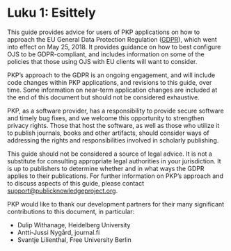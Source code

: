 # Luku 1: Esittely

This guide provides advice for users of PKP applications on how to approach the EU General Data Protection Regulation ([GDPR](https://www.eugdpr.org/)), which went into effect on May 25, 2018. It provides guidance on how to best configure OJS to be GDPR-compliant, and includes information on some of the policies that those using OJS with EU clients will want to consider.

PKP’s approach to the GDPR is an ongoing engagement, and will include code changes within PKP applications, and revisions to this guide, over time. Some information on near-term application changes are included at the end of this document but should not be considered exhaustive.

PKP, as a software provider, has a responsibility to provide secure software and timely bug fixes, and we welcome this opportunity to strengthen privacy rights. Those that host the software, as well as those who utilize it to publish journals, books and other artifacts, should consider ways of addressing the rights and responsibilities involved in scholarly publishing.

This guide should not be considered a source of legal advice. It is not a substitute for consulting appropriate legal authorities in your jurisdiction. It is up to publishers to determine whether and in what ways the GDPR applies to their publications. For further information on PKP’s approach and to discuss aspects of this guide, please contact <support@publicknowledgeproject.org>.

PKP would like to thank our development partners for their many significant contributions to this document, in particular:

* Dulip Withanage, Heidelberg University
* Antti-Jussi Nygård, journal.fi
* Svantje Lilienthal, Free University Berlin
